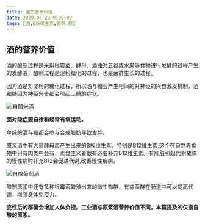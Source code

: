 ```yaml
---
title: 酒的营养价值
date: 2020-05-23 9:09:09
tags: [酒,B族维生素,菌群,糖]
---
```


## 酒的营养价值



酒的酿制过程是采用根霉菌、酵母、酒曲对五谷或水果等食物进行发酵的过程产生的发酵液，酿制过程是淀粉糖化的过程，也是菌群生长的过程。

因为酒是对淀粉的糖化过程，所以酒与糖会产生相同的对神经的兴奋激发机制。酒和糖因为神经兴奋都会引起上瘾的症状。

![自酿米酒](F:\P\kaotiai.amway\WeChat2020.05\neuro\wine001.jpg)

**面对隐症要自律和经常有氧运动。**

单纯的酒与糖都会参与合成脂肪导致发胖。

原浆酒中有大量酵母菌产生出来的B族维生素。特别是B12維生素,这个在自然界食物中只有肉类中会有，素食主义者很有必要补充B12维生素。有肝脏引起代谢故障的慢性病时补充B12会促进代谢,改善慢性疾病。

![自酿葡萄酒](F:\P\kaotiai.amway\WeChat2020.05\neuro\wine002.jpg)

酿制原浆中还有多种根霉菌繁殖出来的微生物群，有益菌群在肠道中可以提高代谢，增强身体免疫力。

**变性后的群菌会增加人体负担。工业酒与原浆酒营养价值不同，本篇提及的仅指自酿的原浆。**

